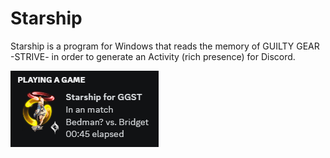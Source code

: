 # Starship
Starship is a program for Windows that reads the memory of GUILTY GEAR -STRIVE- in order to generate an Activity (rich presence) for Discord.

![rich presence example](/.github/images/presence.png?raw=true)
